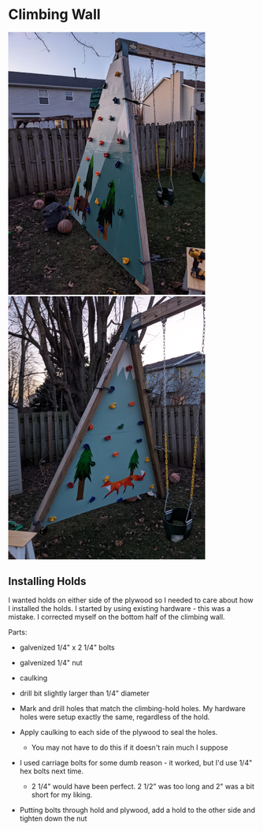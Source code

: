 # Climbing Wall

<img src="./pictures/putting_up_1.jpg" alt="Putting the wall up - Bear side" style="width:400px;"/>
<img src="./pictures/putting_up_2.jpg" alt="Putting the wall up - Fox side" style="width:400px;"/>

## Installing Holds

I wanted holds on either side of the plywood so I needed to care about how I installed the holds. I started by using existing hardware - this was a mistake. I corrected myself on the bottom half of the climbing wall.

Parts:
* galvenized 1/4" x 2 1/4" bolts
* galvenized 1/4" nut
* caulking
* drill bit slightly larger than 1/4" diameter

* Mark and drill holes that match the climbing-hold holes.  My hardware holes were setup exactly the same, regardless of the hold.
* Apply caulking to each side of the plywood to seal the holes.  
    * You may not have to do this if it doesn't rain much I suppose
* I used carriage bolts for some dumb reason - it worked, but I'd use 1/4" hex bolts next time.  
    * 2 1/4" would have been perfect. 2 1/2" was too long and 2" was a bit short for my liking.
* Putting bolts through hold and plywood, add a hold to the other side and tighten down the nut